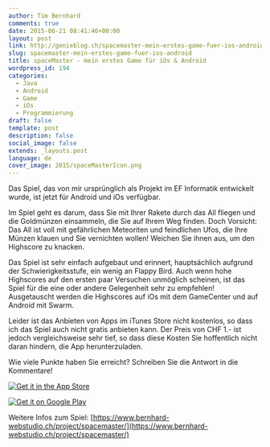 ```yaml
---
author: Tim Bernhard
comments: true
date: 2015-06-21 08:41:46+00:00
layout: post
link: http://genieblog.ch/spacemaster-mein-erstes-game-fuer-ios-android/
slug: spacemaster-mein-erstes-game-fuer-ios-android
title: spaceMaster - mein erstes Game für iOs & Android
wordpress_id: 194
categories:
  - Java
  - Android
  - Game
  - iOs
  - Programmierung
draft: false
template: post
description: false
social_image: false
extends: _layouts.post
language: de
cover_image: 2015/spaceMasterIcon.png
---
```


Das Spiel, das von mir ursprünglich als Projekt im EF Informatik entwickelt wurde, ist jetzt für Android und iOs verfügbar.

Im Spiel geht es darum, dass Sie mit Ihrer Rakete durch das All fliegen und die Goldmünzen einsammeln, die Sie auf Ihrem Weg finden.
Doch Vorsicht: Das All ist voll mit gefährlichen Meteoriten und feindlichen Ufos, die Ihre Münzen klauen und Sie vernichten wollen! Weichen Sie ihnen aus, um den Highscore zu knacken.

Das Spiel ist sehr einfach aufgebaut und erinnert, hauptsächlich aufgrund der Schwierigkeitsstufe, ein wenig an Flappy Bird.
Auch wenn hohe Highscores auf den ersten paar Versuchen unmöglich scheinen, ist das Spiel für die eine oder andere Gelegenheit sehr zu empfehlen! Ausgetauscht werden die Highscores auf iOs mit dem GameCenter und auf Android mit Swarm.

Leider ist das Anbieten von Apps im iTunes Store nicht kostenlos, so dass ich das Spiel auch nicht gratis anbieten kann.
Der Preis von CHF 1.- ist jedoch vergleichsweise sehr tief, so dass diese Kosten Sie hoffentlich nicht daran hindern, die App herunterzuladen.

Wie viele Punkte haben Sie erreicht? Schreiben Sie die Antwort in die Kommentare!

[![Get it in the App Store](https://genieblog.ch/assets/images/download-on-the-app-store/de/Download_on_the_App_Store_Badge_DE_RGB_blk_092917.svg)](https://web.archive.org/web/20190119012147/https://itunes.apple.com/us/app/ispacemaster/id993483077?mt=8&ign-mpt=uo%3D4)

[![Get it on Google Play](https://developer.android.com/images/brand/de_generic_rgb_wo_45.png)](https://web.archive.org/web/20160130020950/https://play.google.com/store/apps/details?id=ch.genieblog.android)

Weitere Infos zum Spiel: [https://www.bernhard-webstudio.ch/project/spacemaster/](https://www.bernhard-webstudio.ch/project/spacemaster/)
